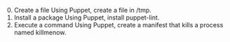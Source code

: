 0. Create a file
Using Puppet, create a file in /tmp.
1. Install a package
Using Puppet, install puppet-lint.
2. Execute a command
Using Puppet, create a manifest that kills a process named killmenow.
